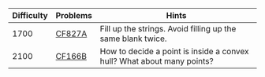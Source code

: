 | Difficulty | Problems | Hints |
| -------- | -------- | -------- |
| 1700 | [CF827A](https://codeforces.com/problemset/problem/827/A) | Fill up the strings. Avoid filling up the same blank twice. |
| 2100 | [CF166B](https://codeforces.com/problemset/problem/166/B) | How to decide a point is inside a convex hull? What about many points? |